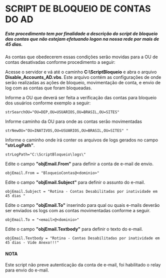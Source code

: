 # SCRIPT DE BLOQUEIO DE CONTAS DO AD


##### Este procedimento tem por finalidade a descrição do script de bloqueio das contas que não estejam efetuando logon na nossa rede por mais de 45 dias.


As contas que obedecerem essas condições serão movidas para a OU de contas desativadas conforme procedimento a seguir:

Acesse o servidor **<hostname>** e vá até o caminho **C:\ScriptBloqueio** e abra o arquivo **Disable_Accounts_AD.vbs**. Este arquivo contém as configurações de onde serão realizadas as ações de bloqueio, movimentação de conta, e envio de log com as contas que foram bloqueadas.

Informe a OU que deverá ser feita a verificação das contas para bloqueio dos usuários conforme exemplo a seguir:
```
strSearchOU="OU=DEP,OU=USUARIOS,OU=BRASIL,OU=SITES"
```
Informe caminho da OU para onde as contas serão movimentadas
```
strNewOU="OU=INATIVOS,OU=USUARIOS,OU=BRASIL,OU=SITES" "
```

Informe o caminho onde irá conter os arquivos de logs gerados no campo **"strLogPath"**.
```
strLogPath="C:\ScriptBloqueio\logs\"
```

Edite o campo **"objEmail.From"** para definir a conta de e-mail de envio.
```
objEmail.From = "BloqueioContas@<dominio>" 
```

Edite o campo **"objEmail.Subject"** para definir o assunto do e-mail.
```
objEmail.Subject = "Rotina - Contas Desabilitadas por inatividade em 45 dias " 
```

Edite o campo **"objEmail.To"** inserindo para qual ou quais e-mails deverão ser enviados os logs com as contas movimentadas conforme a seguir.
```
objEmail.To = "<email>@<dominio>"
```

Edite o campo **"objEmail.Textbody"** para definir o texto do e-mail.
```
objEmail.Textbody = "Rotina - Contas Desabilitadas por inatividade em 45 dias - Vide Anexo!!!"
```

#### NOTA 
Este script não preve autenticação da conta de e-mail, foi habilitado o relay para envio do e-mail.
